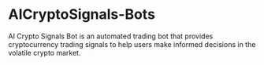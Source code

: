 # AICryptoSignals-Bots
AI Crypto Signals Bot is an automated trading bot that provides cryptocurrency trading signals to help users make informed decisions in the volatile crypto market.
